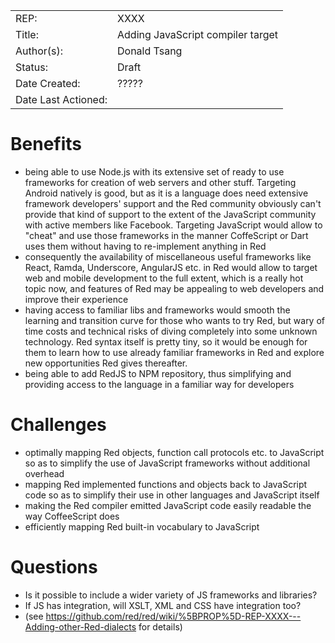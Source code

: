 <table>
  <tr>
    <td>REP:</td>
    <td>XXXX</td>
  </tr>
  <tr>
    <td>Title:</td>
    <td>Adding JavaScript compiler target</td>
  </tr>
  <tr>
    <td>Author(s):</td>
    <td>Donald Tsang</td>
  </tr>
  <tr>
    <td>Status:</td>
    <td>Draft</td>
  </tr>
  <tr>
    <td>Date Created:</td>
    <td>?????</td>
  </tr>
  <tr>
    <td>Date Last Actioned:</td>
    <td></td>
  </tr>
</table>

# Benefits

* being able to use Node.js with its extensive set of ready to use frameworks for creation of web servers and other stuff. Targeting Android natively is good, but as it is a language does need extensive framework developers' support and the Red community obviously can't provide that kind of support to the extent of the JavaScript community with active members like Facebook. Targeting JavaScript would allow to "cheat" and use those frameworks in the manner CoffeScript or Dart uses them without having to re-implement anything in Red
* consequently the availability of miscellaneous useful frameworks like React, Ramda, Underscore, AngularJS etc. in Red would allow to target web and mobile development to the full extent, which is a really hot topic now, and  features of Red may be appealing to web developers and improve their experience
* having access to familiar libs and frameworks would smooth the learning and transition curve for those who wants to try Red, but wary
of time costs and technical risks of diving completely into some unknown technology. Red syntax itself is pretty tiny, so it would be enough for them to learn how to use already familiar frameworks in Red and explore new opportunities Red gives thereafter.
* being able to add RedJS to NPM repository, thus simplifying and providing access to the language in a familiar way for developers

# Challenges
* optimally mapping Red objects, function call protocols etc. to JavaScript so as to simplify the use of JavaScript frameworks without additional overhead
* mapping Red implemented functions and objects back to JavaScript code so as to simplify their use in other languages and JavaScript itself
* making the Red compiler emitted JavaScript code easily readable the way CoffeeScript does 
* efficiently mapping Red built-in vocabulary to JavaScript

# Questions
* Is it possible to include a wider variety of JS frameworks and libraries?
* If JS has integration, will XSLT, XML and CSS have integration too?
* (see https://github.com/red/red/wiki/%5BPROP%5D-REP-XXXX---Adding-other-Red-dialects for details)